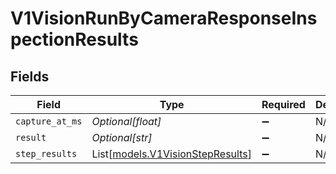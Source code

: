 # V1VisionRunByCameraResponseInspectionResults


## Fields

| Field                                                                | Type                                                                 | Required                                                             | Description                                                          | Example                                                              |
| -------------------------------------------------------------------- | -------------------------------------------------------------------- | -------------------------------------------------------------------- | -------------------------------------------------------------------- | -------------------------------------------------------------------- |
| `capture_at_ms`                                                      | *Optional[float]*                                                    | :heavy_minus_sign:                                                   | N/A                                                                  | 1553811994730                                                        |
| `result`                                                             | *Optional[str]*                                                      | :heavy_minus_sign:                                                   | N/A                                                                  | PASS                                                                 |
| `step_results`                                                       | List[[models.V1VisionStepResults](../models/v1visionstepresults.md)] | :heavy_minus_sign:                                                   | N/A                                                                  |                                                                      |
